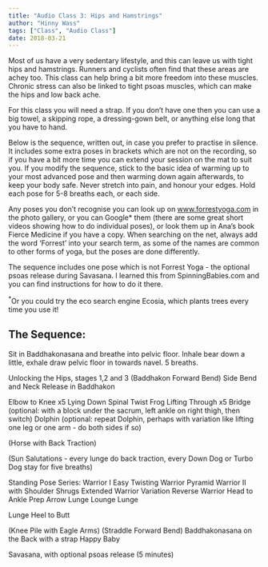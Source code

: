 ```yaml
---
title: "Audio Class 3: Hips and Hamstrings"
author: "Hinny Wass"
tags: ["Class", "Audio Class"]
date: 2018-03-21
---
```


Most of us have a very sedentary lifestyle, and this can leave us with tight hips and hamstrings.  Runners and cyclists often find that these areas are achey too.  This class can help bring a bit more freedom into these muscles.  Chronic stress can also be linked to tight psoas muscles, which can make the hips and low back ache.

For this class you will need a strap.  If you don’t have one then you can use a big towel, a skipping rope, a dressing-gown belt, or anything else long that you have to hand.

Below is the sequence, written out, in case you prefer to practise in silence.  It includes some extra poses in brackets which are not on the recording, so if you have a bit more time you can extend your session on the mat to suit you.  If you modify the sequence, stick to the basic idea of warming up to your most advanced pose and then warming down again afterwards, to keep your body safe.  Never stretch into pain, and honour your edges.  Hold each pose for 5-8 breaths each, or each side.

Any poses you don’t recognise you can look up on www.forrestyoga.com in the photo gallery, or you can Google* them (there are some great short videos showing how to do individual poses), or look them up in Ana’s book Fierce Medicine if you have a copy. When searching on the net, always add the word ‘Forrest’ into your search term, as some of the names are common to other forms of yoga, but the poses are done differently.

The sequence includes one pose which is not Forrest Yoga - the optional psoas release during Savasana.  I learned this from SpinningBabies.com and you can find instructions for how to do it there.  



<sup>*</sup>Or you could try the eco search engine Ecosia, which plants trees every time you use it!


## The Sequence:

Sit in Baddhakonasana and breathe into pelvic floor.  Inhale bear down a little, exhale draw pelvic floor in towards navel.  5 breaths.

Unlocking the Hips, stages 1,2 and 3
(Baddhakon Forward Bend)
Side Bend and Neck Release in Baddhakon

Elbow to Knee x5
Lying Down Spinal Twist
Frog Lifting Through x5
Bridge (optional: with a block under the sacrum, left ankle on right thigh, then switch)
Dolphin (optional: repeat Dolphin, perhaps with variation like lifting one leg or one arm - do both sides if so)

(Horse with Back Traction)

(Sun Salutations - every lunge do back traction, every Down Dog or Turbo Dog stay for five breaths)

Standing Pose Series:
Warrior I
Easy Twisting Warrior
Pyramid
Warrior II with Shoulder Shrugs
Extended Warrior Variation
Reverse Warrior
Head to Ankle Prep
Arrow Lunge
Lounge Lunge

Lunge Heel to Butt

(Knee Pile with Eagle Arms)
(Straddle Forward Bend)
Baddhakonasana on the Back with a strap
Happy Baby

Savasana, with optional psoas release (5 minutes)
